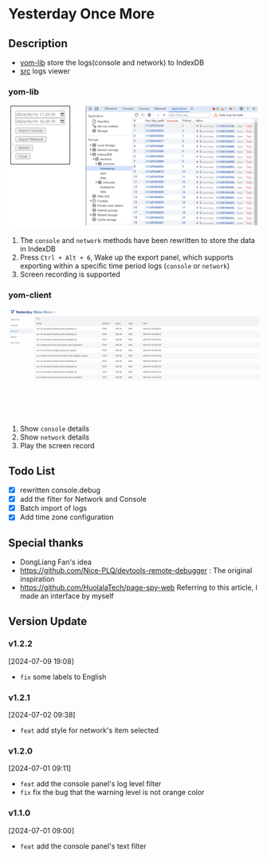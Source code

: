 # Yesterday Once More

## Description

- [yom-lib](./yom/README_DEV.md) store the logs(console and network) to IndexDB
- [src](./yom-client/README.md) logs viewer

### yom-lib

![saveLogs.png](./screenshots/saveLogs.png)

1. The `console` and `network` methods have been rewritten to store the data in IndexDB
2. Press `Ctrl + Alt + 6`, Wake up the export panel, which supports exporting within a specific time period logs (`console` or `network`)
3. Screen recording is supported

### yom-client

![showLogs.gif](./screenshots/showNetwork.gif)

1. Show `console` details
2. Show `network` details
3. Play the screen record

## Todo List

- [x] rewritten console.debug 
- [x] add the filter for Network and Console
- [x] Batch import of logs 
- [x] Add time zone configuration

## Special thanks

- DongLiang Fan's idea
- https://github.com/Nice-PLQ/devtools-remote-debugger : The original inspiration
- https://github.com/HuolalaTech/page-spy-web Referring to this article, I made an interface by myself


## Version Update

### v1.2.2

[2024-07-09 19:08]
- `fix` some labels to English 

### v1.2.1

[2024-07-02 09:38]
- `feat` add style for network's item selected

### v1.2.0

[2024-07-01 09:11]
- `feat` add the console panel's log level filter
- `fix` fix the bug that the warning level is not orange color

### v1.1.0

[2024-07-01 09:00]
- `feat` add the console panel's text filter
